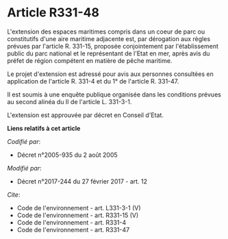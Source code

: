 # Article R331-48

L'extension des espaces maritimes compris dans un coeur de parc ou constitutifs d'une aire maritime adjacente est, par
dérogation aux règles prévues par l'article R. 331-15, proposée conjointement par l'établissement public du parc national et
le représentant de l'Etat en mer, après avis du préfet de région compétent en matière de pêche maritime. 

Le projet d'extension est adressé pour avis aux personnes consultées en application de l'article R. 331-4 et du 1° de
l'article R. 331-47. 

Il est soumis à une enquête publique organisée dans les conditions prévues au second alinéa du II de l'article L. 331-3-1. 

L'extension est approuvée par décret en Conseil d'Etat.

**Liens relatifs à cet article**

_Codifié par_:

  - Décret n°2005-935 du 2 août 2005

_Modifié par_:

  - Décret n°2017-244 du 27 février 2017 - art. 12

_Cite_:

  - Code de l'environnement - art. L331-3-1 (V)
  - Code de l'environnement - art. R331-15 (V)
  - Code de l'environnement - art. R331-4
  - Code de l'environnement - art. R331-47
